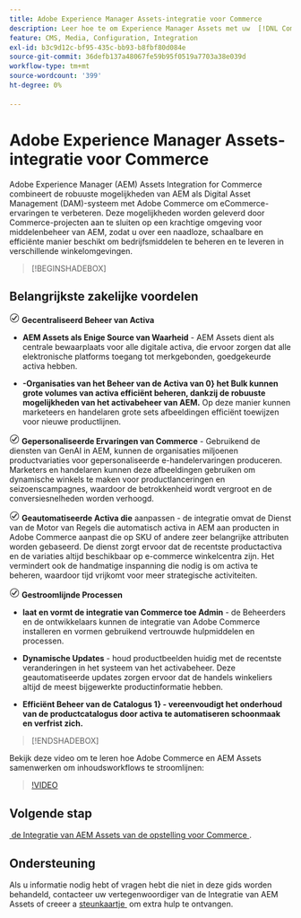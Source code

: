 ```yaml
---
title: Adobe Experience Manager Assets-integratie voor Commerce
description: Leer hoe te om Experience Manager Assets met uw  [!DNL Commerce]  instantie te integreren om tot ontelbare media activa voor gebruik in uw opslag toegang te hebben.
feature: CMS, Media, Configuration, Integration
exl-id: b3c9d12c-bf95-435c-bb93-b8fbf80d084e
source-git-commit: 36defb137a48067fe59b95f0519a7703a38e039d
workflow-type: tm+mt
source-wordcount: '399'
ht-degree: 0%

---
```


# Adobe Experience Manager Assets-integratie voor Commerce

Adobe Experience Manager (AEM) Assets Integration for Commerce combineert de robuuste mogelijkheden van AEM als Digital Asset Management (DAM)-systeem met Adobe Commerce om eCommerce-ervaringen te verbeteren. Deze mogelijkheden worden geleverd door Commerce-projecten aan te sluiten op een krachtige omgeving voor middelenbeheer van AEM, zodat u over een naadloze, schaalbare en efficiënte manier beschikt om bedrijfsmiddelen te beheren en te leveren in verschillende winkelomgevingen.

>[!BEGINSHADEBOX]

## Belangrijkste zakelijke voordelen

![&#x200B; controle &#x200B;](assets/icon-check.png) **Gecentraliseerd Beheer van Activa**

- **AEM Assets als Enige Source van Waarheid** - AEM Assets dient als centrale bewaarplaats voor alle digitale activa, die ervoor zorgen dat alle elektronische platforms toegang tot merkgebonden, goedgekeurde activa hebben.

- **-Organisaties van het Beheer van de Activa van 0&rbrace; het Bulk kunnen grote volumes van activa efficiënt beheren, dankzij de robuuste mogelijkheden van het activabeheer van AEM.** Op deze manier kunnen marketeers en handelaren grote sets afbeeldingen efficiënt toewijzen voor nieuwe productlijnen.

![&#x200B; controle &#x200B;](assets/icon-check.png) **Gepersonaliseerde Ervaringen van Commerce** - Gebruikend de diensten van GenAI in AEM, kunnen de organisaties miljoenen productvariaties voor gepersonaliseerde e-handelervaringen produceren. Marketers en handelaren kunnen deze afbeeldingen gebruiken om dynamische winkels te maken voor productlanceringen en seizoenscampagnes, waardoor de betrokkenheid wordt vergroot en de conversiesnelheden worden verhoogd.

![&#x200B; controle &#x200B;](assets/icon-check.png) **Geautomatiseerde Activa die** aanpassen - de integratie omvat de Dienst van de Motor van Regels die automatisch activa in AEM aan producten in Adobe Commerce aanpast die op SKU of andere zeer belangrijke attributen worden gebaseerd. De dienst zorgt ervoor dat de recentste productactiva en de variaties altijd beschikbaar op e-commerce winkelcentra zijn. Het vermindert ook de handmatige inspanning die nodig is om activa te beheren, waardoor tijd vrijkomt voor meer strategische activiteiten.

![&#x200B; controle &#x200B;](assets/icon-check.png) **Gestroomlijnde Processen**

- **laat en vormt de integratie van Commerce toe Admin** - de Beheerders en de ontwikkelaars kunnen de integratie van Adobe Commerce installeren en vormen gebruikend vertrouwde hulpmiddelen en processen.

- **Dynamische Updates** - houd productbeelden huidig met de recentste veranderingen in het systeem van het activabeheer. Deze geautomatiseerde updates zorgen ervoor dat de handels winkeliers altijd de meest bijgewerkte productinformatie hebben.

- **Efficiënt Beheer van de Catalogus 1&rbrace; - vereenvoudigt het onderhoud van de productcatalogus door activa te automatiseren schoonmaak en verfrist zich.**

>[!ENDSHADEBOX]

Bekijk deze video om te leren hoe Adobe Commerce en AEM Assets samenwerken om inhoudsworkflows te stroomlijnen:

>[!VIDEO](https://video.tv.adobe.com/v/3447889?captions=dut)

## Volgende stap

[&#x200B; de Integratie van AEM Assets van de opstelling voor Commerce &#x200B;](aem-assets-getting-started.md).

## Ondersteuning

Als u informatie nodig hebt of vragen hebt die niet in deze gids worden behandeld, contacteer uw vertegenwoordiger van de Integratie van AEM Assets of creeer a [&#x200B; steunkaartje &#x200B;](https://experienceleague.adobe.com/docs/commerce-knowledge-base/kb/help-center-guide/magento-help-center-user-guide.html?lang=nl-NL#submit-ticket) om extra hulp te ontvangen.
